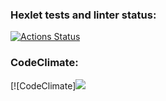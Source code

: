 ### Hexlet tests and linter status:
[![Actions Status](https://github.com/Elena-Mikitenko/python-project-lvl1/workflows/hexlet-check/badge.svg)](https://github.com/Elena-Mikitenko/python-project-lvl1/actions)
### CodeClimate:
[![CodeClimate]<a href="https://codeclimate.com/github/Elena-Mikitenko/python-project-lvl1/maintainability"><img src="https://api.codeclimate.com/v1/badges/5d46d34541357cd4d8b8/maintainability" /></a>

